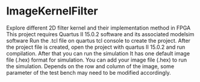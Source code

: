 # ImageKernelFilter
Explore different 2D filter kernel and their implementation method in FPGA
This project requires Quartus II 15.0.2 software and its associated modelsim software
Run the .tcl file on quartus tcl console to create the project. 
After the project file is created, open the project with quartus II 15.0.2 and run compilation. After that you can run the simulation
It has one default image file (.hex) format for simulation. You can add your image file (.hex) to run the simulation. Depends on the row and column of the image, some parameter of the test bench may need to be modified accordingly. 
